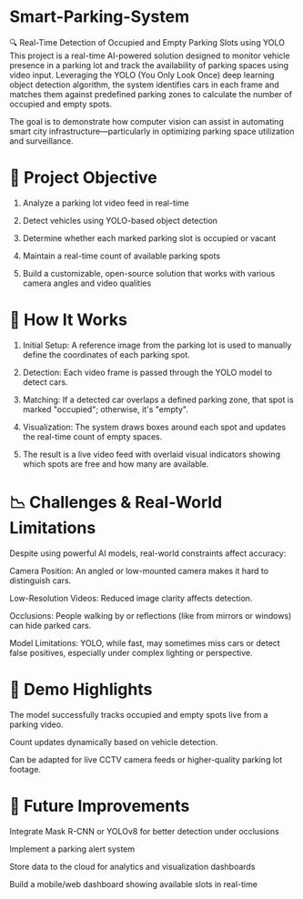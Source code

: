 # Smart-Parking-System

🔍 Real-Time Detection of Occupied and Empty Parking Slots using YOLO
This project is a real-time AI-powered solution designed to monitor vehicle presence in a parking lot and track the availability of parking spaces using video input. Leveraging the YOLO (You Only Look Once) deep learning object detection algorithm, the system identifies cars in each frame and matches them against predefined parking zones to calculate the number of occupied and empty spots.

The goal is to demonstrate how computer vision can assist in automating smart city infrastructure—particularly in optimizing parking space utilization and surveillance.

# 🎯 Project Objective
1. Analyze a parking lot video feed in real-time

2. Detect vehicles using YOLO-based object detection

3. Determine whether each marked parking slot is occupied or vacant

4. Maintain a real-time count of available parking spots

5. Build a customizable, open-source solution that works with various camera angles and video qualities

# 🧠 How It Works
1. Initial Setup: A reference image from the parking lot is used to manually define the coordinates of each parking spot.

2. Detection: Each video frame is passed through the YOLO model to detect cars.

3. Matching: If a detected car overlaps a defined parking zone, that spot is marked "occupied"; otherwise, it's "empty".

4. Visualization: The system draws boxes around each spot and updates the real-time count of empty spaces.

5. The result is a live video feed with overlaid visual indicators showing which spots are free and how many are available.

# 📉 Challenges & Real-World Limitations
Despite using powerful AI models, real-world constraints affect accuracy:

Camera Position: An angled or low-mounted camera makes it hard to distinguish cars.

Low-Resolution Videos: Reduced image clarity affects detection.

Occlusions: People walking by or reflections (like from mirrors or windows) can hide parked cars.

Model Limitations: YOLO, while fast, may sometimes miss cars or detect false positives, especially under complex lighting or perspective.


# 🎥 Demo Highlights
The model successfully tracks occupied and empty spots live from a parking video.

Count updates dynamically based on vehicle detection.

Can be adapted for live CCTV camera feeds or higher-quality parking lot footage.



# 🔧 Future Improvements
Integrate Mask R-CNN or YOLOv8 for better detection under occlusions

Implement a parking alert system

Store data to the cloud for analytics and visualization dashboards

Build a mobile/web dashboard showing available slots in real-time
